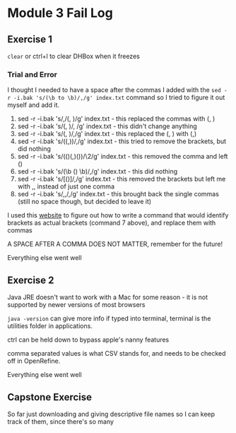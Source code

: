 # Module 3 Fail Log

## Exercise 1

```clear``` or ctrl+l to clear DHBox when it freezes

### Trial and Error

I thought I needed to have a space after the commas I added with the ```sed -r -i.bak 's/(\b to \b)/,/g' index.txt``` command so I tried to figure it out myself and add it.

1. sed -r -i.bak 's/,/(, )/g' index.txt - this replaced the commas  with (, )
2. sed -r -i.bak 's/(, )/, /g' index.txt - this didn't change anything
3. sed -r -i.bak 's/(, )/,/g' index.txt - this replaced the (, ) with (,)
4. sed -r -i.bak 's/((,))/,/g' index.txt - this tried to remove the brackets, but did nothing
5. sed -r -i.bak 's/(()(,)())/\2/g' index.txt - this removed the comma and left ()
6. sed -r -i.bak 's/(\b () \b)/,/g' index.txt - this did nothing
7. sed -r -i.bak 's/[()]/,/g' index.txt - this removed the brackets but left me with ,, instead of just one comma
8. sed -r -i.bak 's/,,/,/g' index.txt - this brought back the single commas (still no space though, but decided to leave it)

I used this [website](https://unix.stackexchange.com/questions/345154/replace-matching-parentheses-with-enclosing-content) to figure out how to write a command that would identify brackets as actual brackets (command 7 above), and replace them with commas

A SPACE AFTER A COMMA DOES NOT MATTER, remember for the future!

Everything else went well

## Exercise 2

Java JRE doesn't want to work with a Mac for some reason - it is not supported by newer versions of most browsers

```java -version``` can give more info if typed into terminal, terminal is the utilities folder in applications.

ctrl can be held down to bypass apple's nanny features

comma separated values is what CSV stands for, and needs to be checked off in OpenRefine. 

Everything else went well

## Capstone Exercise

So far just downloading and giving descriptive file names so I can keep track of them, since there's so many
